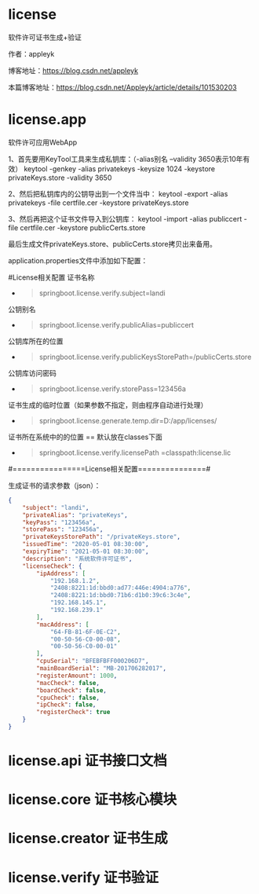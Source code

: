 # license
软件许可证书生成+验证

作者：appleyk

博客地址：https://blog.csdn.net/appleyk

本篇博客地址：https://blog.csdn.net/Appleyk/article/details/101530203

# license.app

软件许可应用WebApp

1、首先要用KeyTool工具来生成私钥库：（-alias别名 –validity 3650表示10年有效）
keytool -genkey -alias privatekeys -keysize 1024 -keystore privateKeys.store -validity 3650

2、然后把私钥库内的公钥导出到一个文件当中：
keytool -export -alias privatekeys -file certfile.cer -keystore privateKeys.store

3、然后再把这个证书文件导入到公钥库：
keytool -import -alias publiccert -file certfile.cer -keystore publicCerts.store

最后生成文件privateKeys.store、publicCerts.store拷贝出来备用。

application.properties文件中添加如下配置：

#License相关配置
 证书名称
- > springboot.license.verify.subject=landi

公钥别名
- > springboot.license.verify.publicAlias=publiccert

公钥库所在的位置
- > springboot.license.verify.publicKeysStorePath=/publicCerts.store 

公钥库访问密码
- > springboot.license.verify.storePass=123456a

证书生成的临时位置（如果参数不指定，则由程序自动进行处理）
- > springboot.license.generate.temp.dir=D:/app/licenses/

证书所在系统中的的位置 == 默认放在classes下面
- > springboot.license.verify.licensePath =classpath:license.lic 


#================License相关配置===============#


生成证书的请求参数（json）：

```json
{
    "subject": "landi",
    "privateAlias": "privateKeys",
    "keyPass": "123456a",
    "storePass": "123456a",
    "privateKeysStorePath": "/privateKeys.store",
    "issuedTime": "2020-05-01 08:30:00",
    "expiryTime": "2021-05-01 08:30:00",
    "description": "系统软件许可证书",
    "licenseCheck": {
        "ipAddress": [
            "192.168.1.2",
            "2408:8221:1d:bbd0:ad77:446e:4904:a776",
            "2408:8221:1d:bbd0:71b6:d1b0:39c6:3c4e",
            "192.168.145.1",
            "192.168.239.1"
        ],
        "macAddress": [
            "64-FB-81-6F-0E-C2",
            "00-50-56-C0-00-08",
            "00-50-56-C0-00-01"
        ],
        "cpuSerial": "BFEBFBFF000206D7",
        "mainBoardSerial": "MB-201706282017",
        "registerAmount": 1000,
        "macCheck": false,
        "boardCheck": false,
        "cpuCheck": false,
        "ipCheck": false,
        "registerCheck": true
    }
}
```

# license.api 证书接口文档

# license.core 证书核心模块

# license.creator 证书生成

# license.verify 证书验证